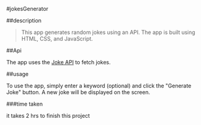 #jokesGenerator

##description

>This app generates random jokes using an API.  The app is built using HTML, CSS, and JavaScript.


##Api

The app uses the  [Joke API](https://jokeapi.dev/) to fetch jokes.

##usage

To use the app, simply enter a keyword (optional) and click the "Generate Joke" button. A new joke will be displayed on the screen.

###time taken 

it takes 2 hrs to finish this project